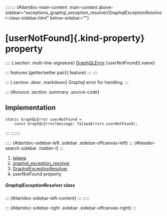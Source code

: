 :::::::: {#dartdoc-main-content .main-content above-sidebar="exceptions_graphql_exception_resolver/GraphqlExceptionResolver-class-sidebar.html" below-sidebar=""}
<div>

# [userNotFound]{.kind-property} property

</div>

:::: {.section .multi-line-signature}
[GraphQLError](https://pub.dev/documentation/gql_exec/1.1.1-alpha+1699813812660/graphql_flutter/GraphQLError-class.html)
[userNotFound]{.name}

::: features
[getter/setter pair]{.feature}
:::
::::

::: {.section .desc .markdown}
Graphql error for handling.
:::

::: {#source .section .summary .source-code}
## Implementation

``` language-dart
static GraphQLError userNotFound =
    const GraphQLError(message: TalawaErrors.userNotFound);
```
:::
::::::::

::::: {#dartdoc-sidebar-left .sidebar .sidebar-offcanvas-left}
::: {#header-search-sidebar .hidden-l}
:::

1.  [talawa](../../index.html)
2.  [graphql_exception_resolver](../../exceptions_graphql_exception_resolver/)
3.  [GraphqlExceptionResolver](../../exceptions_graphql_exception_resolver/GraphqlExceptionResolver-class.html)
4.  userNotFound property

##### GraphqlExceptionResolver class

::: {#dartdoc-sidebar-left-content}
:::
:::::

::: {#dartdoc-sidebar-right .sidebar .sidebar-offcanvas-right}
:::
